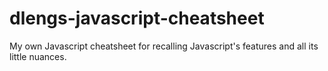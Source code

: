 # dlengs-javascript-cheatsheet
My own Javascript cheatsheet for recalling Javascript's features and all its little nuances.
